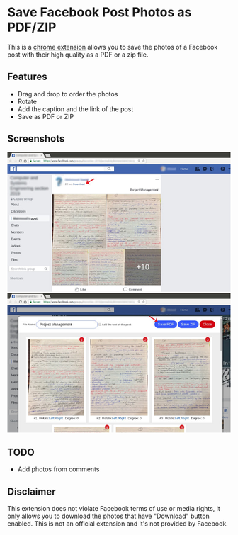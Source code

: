 # Save Facebook Post Photos as PDF/ZIP
This is a [chrome extension](https://chrome.google.com/webstore/detail/kgchfkfgbjendaoanpkmlhehaahgbjll) allows you to save the photos of a Facebook post with their high quality as a PDF or a zip file.

## Features
- Drag and drop to order the photos
- Rotate
- Add the caption and the link of the post
- Save as PDF or ZIP

## Screenshots

![](screenshots/1.jpg) 
![](screenshots/2.jpg) 

## TODO
- Add photos from comments

## Disclaimer
This extension does not violate Facebook terms of use or media rights, it only allows you to download the photos that have "Download" button enabled.
This is not an official extension and it's not provided by Facebook.

